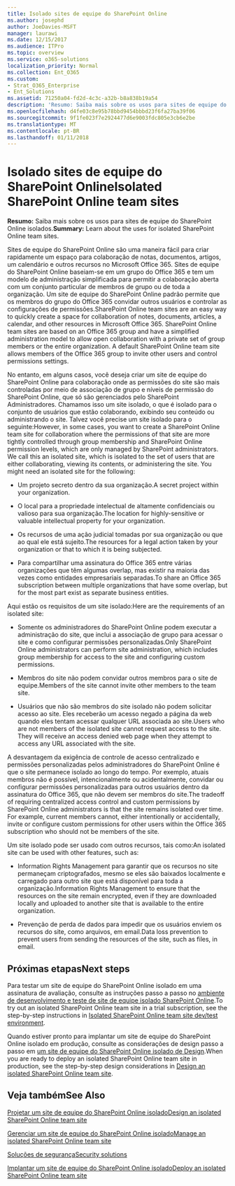 ```yaml
---
title: Isolado sites de equipe do SharePoint Online
ms.author: josephd
author: JoeDavies-MSFT
manager: laurawi
ms.date: 12/15/2017
ms.audience: ITPro
ms.topic: overview
ms.service: o365-solutions
localization_priority: Normal
ms.collection: Ent_O365
ms.custom:
- Strat_O365_Enterprise
- Ent_Solutions
ms.assetid: 71250a04-fd2d-4c3c-a32b-b8a838b19a54
description: 'Resumo: Saiba mais sobre os usos para sites de equipe do SharePoint Online isolados.'
ms.openlocfilehash: d4fe03c8e95b78bbd9454bbbd23f6fa27ba39f06
ms.sourcegitcommit: 9f1fe023f7e2924477d6e9003fdc805e3cb6e2be
ms.translationtype: MT
ms.contentlocale: pt-BR
ms.lasthandoff: 01/11/2018
---
```

# <a name="isolated-sharepoint-online-team-sites"></a><span data-ttu-id="314be-103">Isolado sites de equipe do SharePoint Online</span><span class="sxs-lookup"><span data-stu-id="314be-103">Isolated SharePoint Online team sites</span></span>

 <span data-ttu-id="314be-104">**Resumo:** Saiba mais sobre os usos para sites de equipe do SharePoint Online isolados.</span><span class="sxs-lookup"><span data-stu-id="314be-104">**Summary:** Learn about the uses for isolated SharePoint Online team sites.</span></span>
  
<span data-ttu-id="314be-p101">Sites de equipe do SharePoint Online são uma maneira fácil para criar rapidamente um espaço para colaboração de notas, documentos, artigos, um calendário e outros recursos no Microsoft Office 365. Sites de equipe do SharePoint Online baseiam-se em um grupo do Office 365 e tem um modelo de administração simplificada para permitir a colaboração aberta com um conjunto particular de membros de grupo ou de toda a organização. Um site de equipe do SharePoint Online padrão permite que os membros do grupo do Office 365 convidar outros usuários e controlar as configurações de permissões.</span><span class="sxs-lookup"><span data-stu-id="314be-p101">SharePoint Online team sites are an easy way to quickly create a space for collaboration of notes, documents, articles, a calendar, and other resources in Microsoft Office 365. SharePoint Online team sites are based on an Office 365 group and have a simplified administration model to allow open collaboration with a private set of group members or the entire organization. A default SharePoint Online team site allows members of the Office 365 group to invite other users and control permissions settings.</span></span>
  
<span data-ttu-id="314be-p102">No entanto, em alguns casos, você deseja criar um site de equipe do SharePoint Online para colaboração onde as permissões do site são mais controladas por meio de associação de grupo e níveis de permissão do SharePoint Online, que só são gerenciados pelo SharePoint Administradores. Chamamos isso um site isolado, o que é isolado para o conjunto de usuários que estão colaborando, exibindo seu conteúdo ou administrando o site. Talvez você precise um site isolado para o seguinte:</span><span class="sxs-lookup"><span data-stu-id="314be-p102">However, in some cases, you want to create a SharePoint Online team site for collaboration where the permissions of that site are more tightly controlled through group membership and SharePoint Online permission levels, which are only managed by SharePoint administrators. We call this an isolated site, which is isolated to the set of users that are either collaborating, viewing its contents, or administering the site. You might need an isolated site for the following:</span></span>
  
- <span data-ttu-id="314be-111">Um projeto secreto dentro da sua organização.</span><span class="sxs-lookup"><span data-stu-id="314be-111">A secret project within your organization.</span></span>
    
- <span data-ttu-id="314be-112">O local para a propriedade intelectual de altamente confidenciais ou valioso para sua organização.</span><span class="sxs-lookup"><span data-stu-id="314be-112">The location for highly-sensitive or valuable intellectual property for your organization.</span></span>
    
- <span data-ttu-id="314be-113">Os recursos de uma ação judicial tomadas por sua organização ou que ao qual ele está sujeito.</span><span class="sxs-lookup"><span data-stu-id="314be-113">The resources for a legal action taken by your organization or that to which it is being subjected.</span></span>
    
- <span data-ttu-id="314be-114">Para compartilhar uma assinatura do Office 365 entre várias organizações que têm algumas overlap, mas existir na maioria das vezes como entidades empresariais separadas.</span><span class="sxs-lookup"><span data-stu-id="314be-114">To share an Office 365 subscription between multiple organizations that have some overlap, but for the most part exist as separate business entities.</span></span>
    
<span data-ttu-id="314be-115">Aqui estão os requisitos de um site isolado:</span><span class="sxs-lookup"><span data-stu-id="314be-115">Here are the requirements of an isolated site:</span></span>
  
- <span data-ttu-id="314be-116">Somente os administradores do SharePoint Online podem executar a administração do site, que inclui a associação de grupo para acessar o site e como configurar permissões personalizadas.</span><span class="sxs-lookup"><span data-stu-id="314be-116">Only SharePoint Online administrators can perform site administration, which includes group membership for access to the site and configuring custom permissions.</span></span>
    
- <span data-ttu-id="314be-117">Membros do site não podem convidar outros membros para o site de equipe.</span><span class="sxs-lookup"><span data-stu-id="314be-117">Members of the site cannot invite other members to the team site.</span></span>
    
- <span data-ttu-id="314be-p103">Usuários que não são membros do site isolado não podem solicitar acesso ao site. Eles receberão um acesso negado a página da web quando eles tentam acessar qualquer URL associada ao site.</span><span class="sxs-lookup"><span data-stu-id="314be-p103">Users who are not members of the isolated site cannot request access to the site. They will receive an access denied web page when they attempt to access any URL associated with the site.</span></span>
    
<span data-ttu-id="314be-p104">A desvantagem da exigência de controle de acesso centralizado e permissões personalizadas pelos administradores do SharePoint Online é que o site permanece isolado ao longo do tempo. Por exemplo, atuais membros não é possível, intencionalmente ou acidentalmente, convidar ou configurar permissões personalizadas para outros usuários dentro da assinatura do Office 365, que não devem ser membros do site.</span><span class="sxs-lookup"><span data-stu-id="314be-p104">The tradeoff of requiring centralized access control and custom permissions by SharePoint Online administrators is that the site remains isolated over time. For example, current members cannot, either intentionally or accidentally, invite or configure custom permissions for other users within the Office 365 subscription who should not be members of the site.</span></span>
  
<span data-ttu-id="314be-122">Um site isolado pode ser usado com outros recursos, tais como:</span><span class="sxs-lookup"><span data-stu-id="314be-122">An isolated site can be used with other features, such as:</span></span>
  
- <span data-ttu-id="314be-123">Information Rights Management para garantir que os recursos no site permaneçam criptografados, mesmo se eles são baixados localmente e carregado para outro site que está disponível para toda a organização.</span><span class="sxs-lookup"><span data-stu-id="314be-123">Information Rights Management to ensure that the resources on the site remain encrypted, even if they are downloaded locally and uploaded to another site that is available to the entire organization.</span></span>
    
- <span data-ttu-id="314be-124">Prevenção de perda de dados para impedir que os usuários enviem os recursos do site, como arquivos, em email.</span><span class="sxs-lookup"><span data-stu-id="314be-124">Data loss prevention to prevent users from sending the resources of the site, such as files, in email.</span></span>
    
## <a name="next-steps"></a><span data-ttu-id="314be-125">Próximas etapas</span><span class="sxs-lookup"><span data-stu-id="314be-125">Next steps</span></span>

<span data-ttu-id="314be-126">Para testar um site de equipe do SharePoint Online isolado em uma assinatura de avaliação, consulte as instruções passo a passo no [ambiente de desenvolvimento e teste de site de equipe isolado SharePoint Online](isolated-sharepoint-online-team-site-dev-test-environment.md).</span><span class="sxs-lookup"><span data-stu-id="314be-126">To try out an isolated SharePoint Online team site in a trial subscription, see the step-by-step instructions in [Isolated SharePoint Online team site dev/test environment](isolated-sharepoint-online-team-site-dev-test-environment.md).</span></span>
  
<span data-ttu-id="314be-127">Quando estiver pronto para implantar um site de equipe do SharePoint Online isolado em produção, consulte as considerações de design passo a passo em [um site de equipe do SharePoint Online isolado de Design](design-an-isolated-sharepoint-online-team-site.md).</span><span class="sxs-lookup"><span data-stu-id="314be-127">When you are ready to deploy an isolated SharePoint Online team site in production, see the step-by-step design considerations in [Design an isolated SharePoint Online team site](design-an-isolated-sharepoint-online-team-site.md).</span></span>
  
## <a name="see-also"></a><span data-ttu-id="314be-128">Veja também</span><span class="sxs-lookup"><span data-stu-id="314be-128">See Also</span></span>

[<span data-ttu-id="314be-129">Projetar um site de equipe do SharePoint Online isolado</span><span class="sxs-lookup"><span data-stu-id="314be-129">Design an isolated SharePoint Online team site</span></span>](design-an-isolated-sharepoint-online-team-site.md)
  
[<span data-ttu-id="314be-130">Gerenciar um site de equipe do SharePoint Online isolado</span><span class="sxs-lookup"><span data-stu-id="314be-130">Manage an isolated SharePoint Online team site</span></span>](manage-an-isolated-sharepoint-online-team-site.md)
  
[<span data-ttu-id="314be-131">Soluções de segurança</span><span class="sxs-lookup"><span data-stu-id="314be-131">Security solutions</span></span>](security-solutions.md)

[<span data-ttu-id="314be-132">Implantar um site de equipe do SharePoint Online isolado</span><span class="sxs-lookup"><span data-stu-id="314be-132">Deploy an isolated SharePoint Online team site</span></span>](deploy-an-isolated-sharepoint-online-team-site.md)


